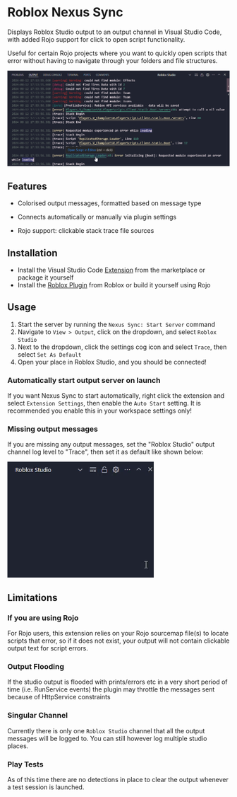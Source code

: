 # Roblox Nexus Sync
Displays Roblox Studio output to an output channel in Visual Studio Code, with added Rojo support for click to open script functionality.
 
 Useful for certain Rojo projects where you want to quickly open scripts that error without having to navigate through your folders and file structures.

 ![VSCode output view](https://raw.githubusercontent.com/v-champion/nexus-sync/main/images/screenshots/1.png)

## Features
* Colorised output messages, formatted based on message type 

* Connects automatically or manually via plugin settings

* Rojo support: clickable stack trace file sources

## Installation

* Install the Visual Studio Code [Extension](https://marketplace.visualstudio.com/items?itemName=v-champion.nexus-sync) from the marketplace or package it yourself
* Install the [Roblox Plugin](https://create.roblox.com/store/asset/18890584157/Nexus-Sync) from Roblox or build it yourself using Rojo

## Usage

1. Start the server by running the `Nexus Sync: Start Server` command
2. Navigate to `View > Output`, click on the dropdown, and select `Roblox Studio`
3.  Next to the dropdown, click the settings cog icon and select `Trace`, then select `Set As Default`
4. Open your place in Roblox Studio, and you should be connected!

### Automatically start output server on launch
If you want Nexus Sync to start automatically, right click the extension and select `Extension Settings`, then enable the `Auto Start` setting. It is recommended you enable this in your workspace settings only!

### Missing output messages

If you are missing any output messages, set the "Roblox Studio" output channel log level to "Trace", then set it as default like shown below:

![How to set output log level](https://raw.githubusercontent.com/v-champion/nexus-sync/main/images/screenshots/2.gif)

## Limitations

### If you are using Rojo
For Rojo users, this extension relies on your Rojo sourcemap file(s) to locate scripts that error, so if it does not exist, your output  will not contain clickable output text for script errors.

### Output Flooding
If the studio output is flooded with prints/errors etc in a very short period of time (i.e. RunService events) the plugin may throttle the messages sent because of HttpService constraints

### Singular Channel

Currently there is only one `Roblox Studio` channel that all the output messages will be logged to. You can still however log multiple studio places.

### Play Tests

As of this time there are no detections in place to clear the output whenever a test session is launched.